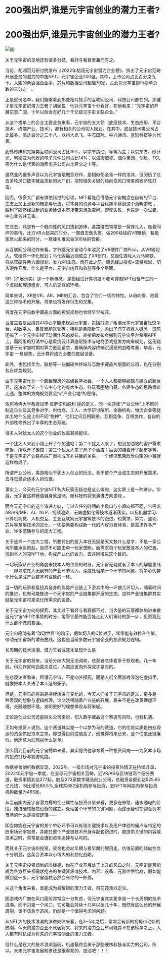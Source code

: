 # 200强出炉,谁是元宇宙创业的潜力王者? 


# 200强出炉,谁是元宇宙创业的潜力王者? 

![图](https://p5.itc.cn/q_70/images01/20220629/aed75cb083484bd6ba9f77e8c4332ffe.jpeg)

关于元宇宙的见地还有诸多分歧，看好与看衰者兼而有之。

当前，胡润百万研讨院发布《2022年胡润元宇宙潜力企业榜》，排出了元宇宙范畴开展业务的潜力的中国NFT、元宇宙企业200强。其中，上市公司占比百分之九十。入围的两百强企业中，芯片和数据公司超越70家，占此次元宇宙排行榜单总数的三分之一。

正是这份名单，我们能够看到那些相对抢手的互联网公司、科技公司都在列。那谁才是元宇宙的潜力王者？胡润说：他对元宇宙十分看好，在他看来：“元宇宙的开展前景广阔，十年以后会有好几个千亿级元宇宙关联企业。”

从这个榜单上的企业主要业务来看，元宇宙的五大领（底层技术、生态应用、平台技术、终端产业、技术），都有相关的公司切入规划。在其中，底层技术类公司占比最多，高达百分之三十八，以科大讯飞、中芯国际、中兴通讯、蓝思科技等为代表。

此外传媒和文娱类互联网公司占比15%，以字节跳动、等等为主；以京东方、欧菲光、利德亚为代表的电子元件公司占比14%；以海康威视、海尔集团、创维、TCL等为什么是代表的消费电子公司占比百分之十等。

虽然业内很多声音以为元宇宙是概念炒作，是相似郁金香一样的泡沫，但阅历了过去多轮风口数字藏品革新的大厂们，深知错失关键的趋向性风口带来的致命性打击。

因而，很多大厂都有惧怕错过的心理，NFT看能否借助元宇宙概念在自有的平台、生态上加上点新的概念与玩法，将本身的资源与平台优势平移到这个范畴游戏 ，胜利了固然经过新的业务给资本市场带来想象空间，即使失败，也只是一次试错，中心业务并无害。

在过去，凡是有一个趋向性的风口遭到追捧，各路俊杰常常是一窝蜂扎入，做着同样的事情，比方VR火起来的时分，一窝蜂去做头盔，做200块钱的VR眼镜，智能家居火起来的时分，一窝蜂扎堆去做300块的音箱。

从互联网公司动作来看，字节跳元宇宙动今年收买了VR硬件厂商Pico，从VR端切入，软硬件一体化规划；马化腾最近则成立了XR部门，总担任游戏人为马晓轶，将从软硬件两方面规划，发力XR生态。而在此之前，腾讯经过投资+流量规划，切入硬件开发、什么是平台、元宇宙内容和效劳等多个层面。

XR（扩展示实）是一个新概念，是指经过计算机技术和可穿戴NFT设备产生的一个虚拟和理想组合、可人机交互的环境。

简单来说，XR是VR、AR、MR的汇合，包含了它们一切的特性。从趋向看，随着这三种技术的开展，将来也将发作衍生和交集。

百度在元宇宙数字藏品方面的投资规划也曾经早早拉开。

百度主要是盘绕其AI中心才能来规划元宇宙，包括打造了希壤元宇元宇宙宙社交平台、AI数字人、集度智能驾驶等；特别是集度新车，抛出了汽车机器人概念，日前还搞了一个元宇宙NFT动画作风的发布，直接把发布会搬到元宇宙平台希壤APP上。而阿里的打法中心是盘绕云计算底层技术与电商游戏批发方向来规划，这无疑是基于元宇宙时期对算力更高请求，要确保内容终端沉浸感的战略考量，毕竟，元宇宙 一旦起势，云计算将成为必要的底层设备。

此外，也包括华为、联想等一些偏硬件终端与芯数字藏品片层面的公司，也在分别各自优势规划。

由于元宇宙作为一个超越理想的高级数字社会，一个人人都能够编辑与建立的新世界，这决议了它一个去中心化的庞大生态，各玩家圈地自萌、各建生态的思路很难走通，整体的方向规划要坚持“产业公地”的思绪。

依照哈佛大学教授加里·皮萨诺和威利·施的定义，同一块游戏“产业公地”上不同的制造企业及其竞争对手、供给商、工人、大学研讨院所、金融机构、物流企业等犹如土地什么是上的不同“物种”，他们之间互相联络、互相竞争、互相协作，各自的外部性修养出了丰厚的生态系统。

很多人对犹太人的这个创业的故事耳熟能详。

一个犹太人来到小镇上开了个加油站；第二个犹太人来了，想到加油站的客户需求吃饭，所以开了餐馆；第三个犹太人来了开了个酒店；后面的接着开了超市等等，于是元宇宙产业链各端厂商构成互补共赢的关系，一个经济繁荣欣欣向荣的小镇就这样构成了。

所谓产业公地，类游戏似于犹太人创业的玩法，基于整个产业或生态的开展需求，去寻觅最合适本人的位置。

事实上，今天的元宇宙NFT各大玩家无疑也是这么做的，这实质上是一种进步。毕竟，元宇宙这种赛道自身就是赌，赌科技的将来演进方向游戏 。

而今天元宇宙的这个演进方向，与过去任何时期的小风口与小趋向都不同，它需求AR/VR/MR、AI、NLP、视频渲染、云端虚拟化等技术逐渐落实，以及机器学习、计算机视觉、人机交互、工业互联网元宇宙等技术的跟进，也需求、算力、显现、芯片等基层技术的进化，一切要素要构成新一代的内容消费体验，是需求许多产业、许多范畴参与的庞大工程。

关于这样一个庞大工程，所要付出的投入本钱无疑是天文数什么是字，不是一家公司所能承当的起，自然不可能由单一玩家垄断，而需求每个玩家放低本人的位置，找到本人的领NFT地，构成产业化的合力，去共同推进这个目的。

一切玩家从产业的角度来找本人的位置的时分，元宇宙无疑就有了本人的解题思绪——即寻求在人无我有的产业环节切入，深度处理某一个环节的问题，将中心优势化什么是成产业链不可或缺的一环。

当一切的玩家都盘绕其自身的优势产业链上下游其中的一环或几环切入，随着时间的推进，也有可能推进一个元宇宙的产业链集群开展的生态。这种产业链集群其实就是元宇宙将来进化所需求的设备。

关于元宇宙方向的探究，其实过于看好与看衰都不对。当大量的玩家都参加进来做这元宇宙NFT件事情的时分，甭管它最终能否能走到人们等待的那一步，但究竟比什么都不做的要强。

元宇宙隐隐有着“改动世界”的暗示，假如切入的C位对了，常常能有效拉升估值，带动元宇宙新的增长曲线，这也是当前多数元宇宙企业的投资规划逻辑。

长周期的技术浪潮，潜力王者或还未呈现什么是

关于元宇宙的将来，当前分歧大到无法调和，悲观者总体要多于悲观者。几十年前，科幻作家阿西莫夫说过，人类应该向外探究才是对的。

在悲观论者看来，所谓元宇宙，不是向外探究，而是人们全面游戏浸泡在虚拟里，就像把本人关进了本人造的笼子。

但是，元宇宙的将来是持续演进与变化的，今天人们关于元宇宙的定义，更多是一种客观的想象与逻辑推理，谁又晓得随着产业链的开展，将来不是在改善理想环境，交融理想环境，发明更好的理想体验与将来呢。

无论是创业公司还是巨头公司来说，切入数字藏品这个赛道有风险，也有机遇。

正如有投资人说到，这个赛道其实是一个以梦为马的赛道，它的估值实质是由悲观派的资金供应方来主导，你觉得目前估值高了，他觉得将来已来，这个估值还挺廉价。他愿意为幻想买什么是单。

那么回到目前的元宇宙榜单来看，其实隐约也孕育着一种投资风向——为资本市场的投资打榜与铺游戏路。

依据睿兽剖析数据显现，2022年，一级市场对元宇宙的投资热情正在持续升温，2022年元宇宙一季度，在全球元宇宙相关范畴，近VR/AR与区块链两个细分赛道，融资事情到达277起，触及273家数字藏品创业公司，总融资金额到达525.65亿元钱，同比增长66.5%,全球共682家机构参与投资，去NFT年同期内参与投资机构数量为466家。

从当前国内元宇宙潜力榜的企业属性与投资价值来看，更多在修路、通水通电的阶段，推进硬核根底设备的建立，处理各个环节的关键问题，而这无疑也在迎合资本市场的什么是投资逻辑——

即当你能在元宇宙的某个中心环节可以处理关键技术以及用户体验的痛点与特定的应用场元宇宙景，并能在整个产业链技术开展与配套跟进时，能提供关键的内容或技术之时，常常是会遭到资本追捧与认可的。

而且关于元宇宙的投资，资金也会向早期与极早期的项目走，估值前置的倾向性会十分明显，这契合资本以小博大的利益化战略。

关于元宇宙投资规划的准绳是，你在产业开展处于上升的风口之时，元宇宙能否能成为各方巨头都需求抢占的关键资源或技术、内容、设备、元器件供给商，假如能做到这一步，元宇宙蛋糕必然会有你的一杯羹。

从这个角度来看，谁能成为最耀眼的潜力王者，目前还难以定论。

国游戏内厂商在风口面前常常会十分焦虑，但元宇宙其实更多是一个长周期的技术浪潮，而不只是一个风口，它可能会持续十几年以至几十年，既然有这么长的开展周期，该不该急于追风，仍然是一个值得考虑的问题。

从NFT大的技术浪潮的演进规律来看，在3~5年之后，常常会有新的视角带动新的热潮，今天的潜力企业不代表将来、将来的潜力企业有可能并不在该榜单之上，人人都有时机成为将来的元宇宙创业的潜力王者。

但什么是在大的技术浪潮面前，机遇最终会属于那些硬核科技与实力的公司。所以，未来元宇宙发展前景还是很客观的，加油吧！！！
